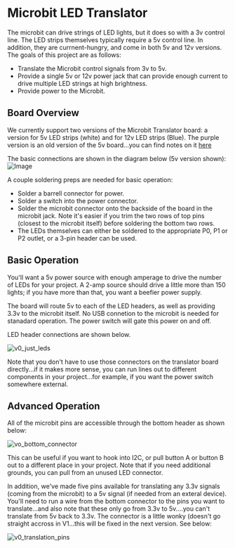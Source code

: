 # Microbit LED Translator

The microbit can drive strings of LED lights, but it does so with a 3v control line.  The LED strips themselves typically require a 5v control line.  In addition, they are currnent-hungry, and come in both 5v and 12v versions.  The goals of this project are as follows:

* Translate the Microbit control signals from 3v to 5v.
* Provide a single 5v or 12v power jack that can provide enough current to drive multiple LED strings at high brightness.
* Provide power to the Microbit.

## Board Overview
We currently support two versions of the Microbit Translator board:  a version for 5v LED strips (white) and for 12v LED strips (Blue).  The purple version is an old version of the 5v board...you can find notes on it [here](https://github.com/gsalaman/microbit_led_translator/blob/main/version1_info.md)

The basic connections are shown in the diagram below (5v version shown):
![Image](https://github.com/user-attachments/assets/5e936c8c-3823-47f5-8cc9-354c99500317)

A couple soldering preps are needed for basic operation:
* Solder a barrell connector for power.
* Solder a switch into the power connector.
* Solder the microbit connector onto the backside of the board in the microbit jack.  Note it's easier if you trim the two rows of top pins (closest to the microbit itself) before soldering the bottom two rows.
* The LEDs themselves can either be soldered to the appropriate P0, P1 or P2 outlet, or a 3-pin header can be used.

## Basic Operation
You'll want a 5v power source with enough amperage to drive the number of LEDs for your project.  A 2-amp source should drive a little more than 150 lights; if you have more than that, you want a beefier power supply.

The board will route 5v to each of the LED headers, as well as providing 3.3v to the microbit itself.  No USB connetion to the microbit is needed for stanadard operation.  The power switch will gate this power on and off.

LED header connections are shown below.

![v0_just_leds](https://github.com/gsalaman/microbit_led_translator/assets/43499190/855e4c6d-17d1-4fa2-ae7b-10f8b7fa8499)

Note that you don't have to use those connectors on the translator board directly...if it makes more sense, you can run lines out to different components in your project...for example, if you want the power switch somewhere external.

## Advanced Operation
All of the microbit pins are accessible through the bottom header as shown below:

![vo_bottom_connector](https://github.com/gsalaman/microbit_led_translator/assets/43499190/4ef784af-96f0-4d4e-aea7-f7f57547f29f)

This can be useful if you want to hook into I2C, or pull button A or button B out to a different place in your project.  Note that if you need additional grounds, you can pull from an unused LED connector.

In addition, we've made five pins available for translating any 3.3v signals (coming from the microbit) to a 5v signal (if needed from an exteral device).  You'll need to run a wire from the bottom connector to the pins you want to translate...and also note that these only go from 3.3v to 5v....you can't translate from 5v back to 3.3v.  The connector is a little wonky (doesn't go straight accross in V1...this will be fixed in the next version.  See below:

![v0_translation_pins](https://github.com/gsalaman/microbit_led_translator/assets/43499190/47d63c1c-f689-45ef-b097-c1fbfef39a25)

